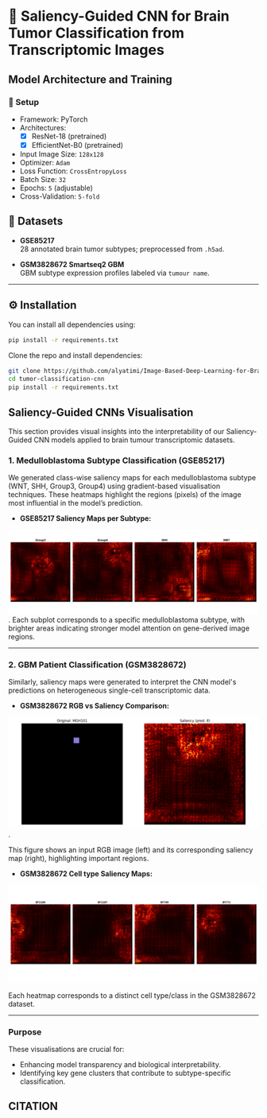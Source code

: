 # 🧠 Saliency-Guided CNN for Brain Tumor Classification from Transcriptomic Images

##  Model Architecture and Training

### 🔧 Setup
- Framework: PyTorch
- Architectures:
  - [x] ResNet-18 (pretrained)
  - [x] EfficientNet-B0 (pretrained)
- Input Image Size: `128x128`
- Optimizer: `Adam`
- Loss Function: `CrossEntropyLoss`
- Batch Size: `32`
- Epochs: `5` (adjustable)
- Cross-Validation: `5-fold`


## 🧬 Datasets

- **GSE85217**  
  28 annotated brain tumor subtypes; preprocessed from `.h5ad`.

- **GSM3828672 Smartseq2 GBM**  
  GBM subtype expression profiles labeled via `tumour name`.

---

## ⚙️ Installation

You can install all dependencies using:
```bash
pip install -r requirements.txt
```

Clone the repo and install dependencies:

```bash
git clone https://github.com/alyatimi/Image-Based-Deep-Learning-for-Brain-Tumour-Transcriptomics.git
cd tumor-classification-cnn
pip install -r requirements.txt
```
## Saliency-Guided CNNs Visualisation

This section provides visual insights into the interpretability of our Saliency-Guided CNN models applied to brain tumour transcriptomic datasets.

### 1. Medulloblastoma Subtype Classification (GSE85217)

We generated class-wise saliency maps for each medulloblastoma subtype (WNT, SHH, Group3, Group4) using gradient-based visualisation techniques. These heatmaps highlight the regions (pixels) of the image most influential in the model’s prediction.

- **GSE85217 Saliency Maps per Subtype:**

![GSE85217 Saliency Maps](Figure/Figure_generate_saliencyGSE85217.png).
Each subplot corresponds to a specific medulloblastoma subtype, with brighter areas indicating stronger model attention on gene-derived image regions.

---

### 2. GBM Patient Classification (GSM3828672)

Similarly, saliency maps were generated to interpret the CNN model's predictions on heterogeneous single-cell transcriptomic data.

- **GSM3828672 RGB vs Saliency Comparison:**

![RGB vs Saliency - GSM3828672](Figure/RGBimag_pixelvsSaliency_GSM3828672.png).

This figure shows an input RGB image (left) and its corresponding saliency map (right), highlighting important regions.

- **GSM3828672 Cell type Saliency Maps:**

![Saliency GSM3828672](Figure/Figure_Saliency_GSM3828672.png)

Each heatmap corresponds to a distinct cell type/class in the GSM3828672 dataset.

---

### Purpose

These visualisations are crucial for:
- Enhancing model transparency and biological interpretability.
- Identifying key gene clusters that contribute to subtype-specific classification.


## CITATION 
